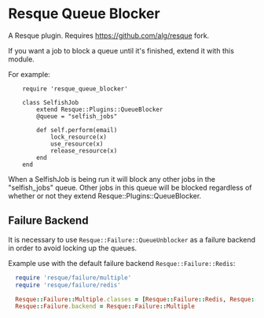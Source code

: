 Resque Queue Blocker
====================

A Resque plugin. Requires https://github.com/alg/resque fork. 

If you want a job to block a queue until it's finished, extend it with this module.

For example:

		require 'resque_queue_blocker'
		
		class SelfishJob
			extend Resque::Plugins::QueueBlocker
			@queue = "selfish_jobs"
			
			def self.perform(email)
				lock_resource(x)
				use_resource(x)
				release_resource(x)
			end
		end
		
When a SelfishJob is being run it will block any other jobs in the "selfish_jobs" queue. Other jobs in this queue will be blocked regardless of whether or not they extend Resque::Plugins::QueueBlocker.

Failure Backend
---------------

It is necessary to use `Resque::Failure::QueueUnblocker` as a failure backend in order to avoid locking up the queues.

Example use with the default failure backend `Resque::Failure::Redis`:

``` ruby
  require 'resque/failure/multiple'
  require 'resque/failure/redis'

  Resque::Failure::Multiple.classes = [Resque::Failure::Redis, Resque::Failure::QueueUnblocker]
  Resque::Failure.backend = Resque::Failure::Multiple
```